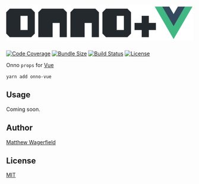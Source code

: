 # [![onno-vue](https://raw.githubusercontent.com/wagerfield/onno/master/assets/onno-vue.png)][onno]

[![Code Coverage](https://img.shields.io/codecov/c/github/wagerfield/onno.svg?color=4C8&style=flat-square)][codecov]
[![Bundle Size](https://img.shields.io/bundlephobia/minzip/onno-vue.svg?color=4C8&style=flat-square&label=size)][bundlephobia]
[![Build Status](https://img.shields.io/circleci/build/github/wagerfield/onno.svg?color=4C8&style=flat-square)][circleci]
[![License](https://img.shields.io/github/license/wagerfield/onno.svg?color=4C8&style=flat-square)][license]

Onno `props` for [Vue][vue-props]

    yarn add onno-vue

## Usage

Coming soon.

## Author

[Matthew Wagerfield][github]

## License

[MIT][license]

[onno]: https://onnojs.com
[github]: https://github.com/wagerfield
[license]: https://github.com/wagerfield/onno/blob/master/license
[bundlephobia]: https://bundlephobia.com/result?p=onno-vue
[circleci]: https://circleci.com/gh/wagerfield/onno
[codecov]: https://codecov.io/gh/wagerfield/onno
[vue-props]: https://vuejs.org/v2/guide/components-props
